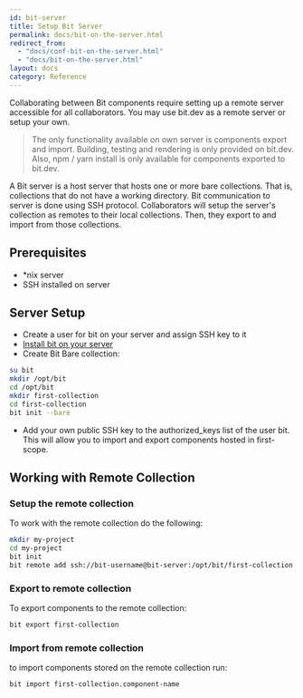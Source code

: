 ```yaml
---
id: bit-server
title: Setup Bit Server
permalink: docs/bit-on-the-server.html
redirect_from:
  - "docs/conf-bit-on-the-server.html"
  - "docs/bit-on-the-server.html"
layout: docs
category: Reference
---
```


Collaborating between Bit components require setting up a remote server accessible for all collaborators. You may use bit.dev as a remote server or setup your own.  

> The only functionality available on own server is components export and import. Building, testing and rendering is only provided on bit.dev. Also, npm / yarn install is only available for components exported to bit.dev.  

A Bit server is a host server that hosts one or more bare collections. That is, collections that do not have a working directory. Bit communication to server is done using SSH protocol. Collaborators will setup the server's collection as remotes to their local collections. Then, they  export to and import from those collections.  

## Prerequisites

- *nix server
- SSH installed on server

## Server Setup

- Create a user for bit on your server and assign SSH key to it
- [Install bit on your server](/docs/installation.html)
- Create Bit Bare collection:

```bash
su bit
mkdir /opt/bit
cd /opt/bit
mkdir first-collection
cd first-collection
bit init --bare
```

- Add your own public SSH key to the authorized_keys list of the user bit. This will allow you to import and export components hosted in first-scope.  

## Working with Remote Collection

### Setup the remote collection

To work with the remote collection do the following: 

```bash
mkdir my-project
cd my-project
bit init
bit remote add ssh://bit-username@bit-server:/opt/bit/first-collection
```

### Export to remote collection

To export components to the remote collection:

```bash
bit export first-collection
```

### Import from remote collection

to import components stored on the remote collection run:

```bash
bit import first-collection.component-name
```

